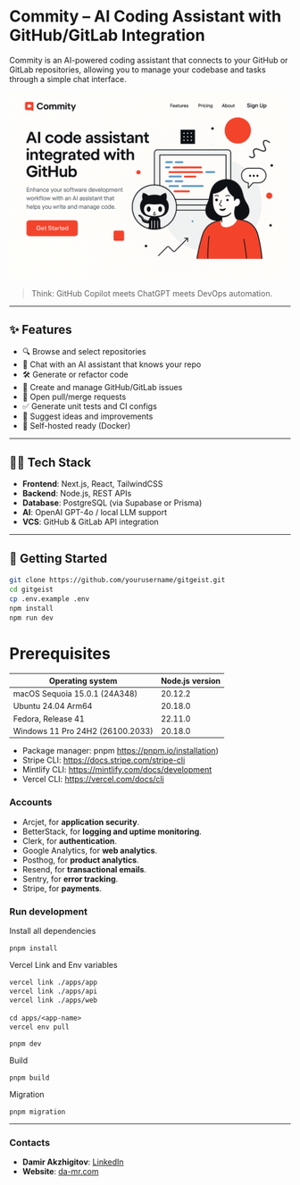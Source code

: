 # Commity – AI Coding Assistant with GitHub/GitLab Integration

Commity is an AI-powered coding assistant that connects to your GitHub or GitLab repositories, allowing you to manage your codebase and tasks through a simple chat interface.

![screenshot](landing.png)

> Think: GitHub Copilot meets ChatGPT meets DevOps automation.

---

## ✨ Features

- 🔍 Browse and select repositories
- 💬 Chat with an AI assistant that knows your repo
- 🛠️ Generate or refactor code
- 🐛 Create and manage GitHub/GitLab issues
- 🚀 Open pull/merge requests
- ✅ Generate unit tests and CI configs
- 🧠 Suggest ideas and improvements
- 🔐 Self-hosted ready (Docker)


---

## 🧑‍💻 Tech Stack

- **Frontend**: Next.js, React, TailwindCSS
- **Backend**: Node.js, REST APIs
- **Database**: PostgreSQL (via Supabase or Prisma)
- **AI**: OpenAI GPT-4o / local LLM support
- **VCS**: GitHub & GitLab API integration

---

## 🚀 Getting Started

```bash
git clone https://github.com/yourusername/gitgeist.git
cd gitgeist
cp .env.example .env
npm install
npm run dev
```


# Prerequisites

| Operating system                  | Node.js version |
|-----------------------------------| ------- |
| macOS Sequoia 15.0.1 (24A348)     | 20.12.2    |
| Ubuntu 24.04 Arm64                | 20.18.0     |
| Fedora, Release 41                | 22.11.0    |
| Windows 11 Pro 24H2 (26100.2033)  | 20.18.0        |

* Package manager: pnpm https://pnpm.io/installation)
* Stripe CLI: https://docs.stripe.com/stripe-cli
* Mintlify CLI: https://mintlify.com/docs/development
* Vercel CLI: https://vercel.com/docs/cli

### Accounts

* Arcjet, for **application security**.
* BetterStack, for **logging and uptime monitoring**.
* Clerk, for **authentication**.
* Google Analytics, for **web analytics**.
* Posthog, for **product analytics**.
* Resend, for **transactional emails**.
* Sentry, for **error tracking**.
* Stripe, for **payments**.


### Run development

Install all dependencies 

```shell
pnpm install
```

Vercel Link and Env variables

```shell
vercel link ./apps/app
vercel link ./apps/api
vercel link ./apps/web

cd apps/<app-name>
vercel env pull 
```

```shell
pnpm dev
```

Build

```shell
pnpm build
```

Migration

```shell
pnpm migration
```

---

### Contacts
- **Damir Akzhigitov**: [LinkedIn](https://www.linkedin.com/in/damir-akzhigitov/)
- **Website**: [da-mr.com](https://da-mr.com)

